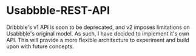 # Usabbble-REST-API

Dribbble's v1 API is soon to be deprecated, and v2 imposes limitations on Usabbble's original model. 
As such, I have decided to implement it's own API. This will provide a more flexible architecture to experiment and build upon with future concepts.
